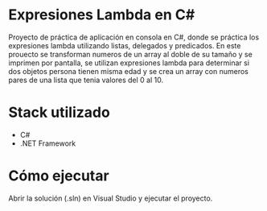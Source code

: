 # Expresiones Lambda en C#
Proyecto de práctica de aplicación en consola en C#, donde se práctica los expresiones lambda utilizando listas, delegados y predicados. 
En este prouecto se transforman numeros de un array al doble de su tamaño y se imprimen por pantalla, se utilizan expresiones lambda para
determinar si dos objetos persona tienen misma edad y se crea un array con numeros pares de una lista que tenia valores del 0 al 10.

# Stack utilizado
- C#
- .NET Framework

# Cómo ejecutar
Abrir la solución (.sln) en Visual Studio y ejecutar el proyecto.
